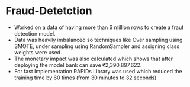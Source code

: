 # Fraud-Detetction
* Worked on a data of having more than 6 million rows to create a fraut detection model.
* Data was heavily imbalanced so techniques like Over sampling using SMOTE, under sampling using RandomSampler and assigning class weights were used.
* The monetary impact was also calculated which shows that after deploying the model bank can save ₹2,390,897,622.
* For fast Implementation RAPIDs Library was used which reduced the training time by 60 times (from 30 minutes to 32 seconds)
